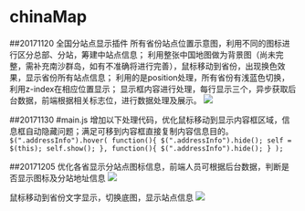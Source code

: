 # chinaMap
##20171120
全国分站点显示插件
所有省份站点位置示意图，利用不同的图标进行区分总部、分站，筹建中站点信息；
利用整张中国地图做为背景图（尚未完整，需补充南沙群岛，如有不准确将进行完善），鼠标移动到省份，出现换色效果，显示省份所有站点信息；
利用的是position处理，所有省份有浅蓝色切换，利用z-index在相应位置显示；
显示框内容进行处理，每行显示三个，异步获取后台数据，前端根据相关标志位，进行数据处理及展示。
![](https://i.imgur.com/p9bNLYo.png)

##20171130
#main.js
增加以下处理代码，优化鼠标移动到显示内容框区域，信息框自动隐藏问题；满足可移到内容框直接复制内容信息目的。
    `$(".addressInfo").hover(
        function(){
            $(".addressInfo").hide();
            self = $(this);
            self.show();
        },
        function(){
            $(".addressInfo").hide();
        }
    );
    `

##20171205
优化各省显示分站点图标信息，前端人员可根据后台数据，判断是否显示图标及分站地址信息
![](https://i.imgur.com/NFXmjJW.png)

鼠标移动到省份文字显示，切换底图，显示站点信息
![](https://i.imgur.com/t3c7sw6.png)
